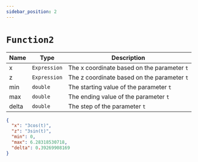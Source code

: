 ```yaml
---
sidebar_position: 2
---
```


# `Function2`

| Name | Type | Description |
| --- | --- | --- |
| x | `Expression` | The x coordinate based on the parameter `t` |
| z | `Expression` | The z coordinate based on the parameter `t` |
| min | `double` | The starting value of the parameter `t` |
| max | `double` | The ending value of the parameter `t` |
| delta | `double` | The step of the parameter `t` |

```json
{
  "x": "3cos(t)",
  "z": "3sin(t)",
  "min": 0,
  "max": 6.28318530718,
  "delta": 0.39269908169
}
```
